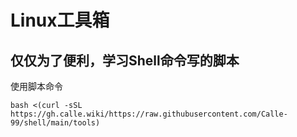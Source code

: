# Linux工具箱
## 仅仅为了便利，学习Shell命令写的脚本
使用脚本命令

```bash <(curl -sSL https://gh.calle.wiki/https://raw.githubusercontent.com/Calle-99/shell/main/tools)```